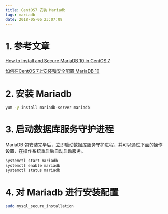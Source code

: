 ```yaml
---
title: CentOS7 安装 Mariadb
tags: mariadb
date: 2018-05-06 23:07:09
---
```


# 1. 参考文章

[How to Install and Secure MariaDB 10 in CentOS 7](https://www.tecmint.com/install-mariadb-in-centos-7/)

[如何在CentOS 7上安装和安全配置 MariaDB 10](https://linux.cn/article-8320-1.html)

# 2. 安装 Mariadb

```bash
yum -y install mariadb-server mariadb
```

# 3. 启动数据库服务守护进程

MariaDB 包安装完毕后，立即启动数据库服务守护进程，并可以通过下面的操作设置，在操作系统重启后自动启动服务。

```bash
systemctl start mariadb
systemctl enable mariadb
systemctl status mariadb
```


# 4. 对 Mariadb 进行安装配置

```bash
sudo mysql_secure_installation
```

